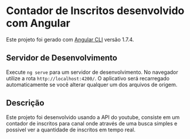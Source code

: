 # Contador de Inscritos desenvolvido com Angular

Este projeto foi gerado com [Angular CLI](https://github.com/angular/angular-cli) versão 1.7.4.

## Servidor de Desenvolvimento

Execute `ng serve` para um servidor de desenvolvimento. No navegador utilize a rota `http://localhost:4200/`. O aplicativo será recarregado automaticamente se você alterar qualquer um dos arquivos de origem.

## Descrição

Este projeto foi desenvolvido usando a API do youtube, consiste em um contador de inscritos para canal onde através de uma busca simples e possivel ver a quantidade de inscritos em tempo real.
